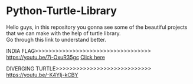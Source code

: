 # Python-Turtle-Library
Hello guys, in this repository you gonna see some of the beautiful projects that we can make with the help of turtle library.<br>
Go through this link to understand better.<br>

INDIA FLAG>>>>>>>>>>>>>>>>>>>>>>>>>>>>>>>>>><br>
https://youtu.be/7i-OxuR35gc
<a href="https://youtu.be/7i-OxuR35gc">Click here</a>

DIVERGING TURTLE>>>>>>>>>>>>>>>>>>>>>>>>>>>><br>
https://youtu.be/-K4YIj-kCBY
  

